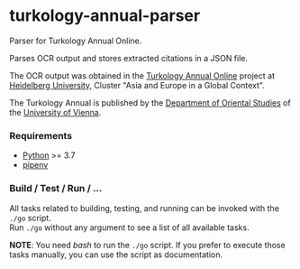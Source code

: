 # turkology-annual-parser
Parser for Turkology Annual Online.

Parses OCR output and stores extracted citations in a JSON file.
 
The OCR output was obtained in the
[Turkology Annual Online](http://www.asia-europe.uni-heidelberg.de/en/research/heidelberg-research-architecture/projects/turkology-annual.html)
project at [Heidelberg University](https://www.uni-heidelberg.de/), Cluster "Asia and Europe in a Global Context".

The Turkology Annual is published by the
[Department of Oriental Studies](https://orientalistik.univie.ac.at)
of the [University of Vienna](https://www.univie.ac.at/).

### Requirements
* [Python](https://www.python.org/) >= 3.7
* [pipenv](https://pipenv.pypa.io/en/latest/)

### Build / Test / Run / ...
All tasks related to building, testing, and running can be invoked with the `./go` script.<br/>
Run `./go` without any argument to see a list of all available tasks.

**NOTE**: You need _bash_ to run the `./go` script.
If you prefer to execute those tasks manually, you can use the script as documentation.

